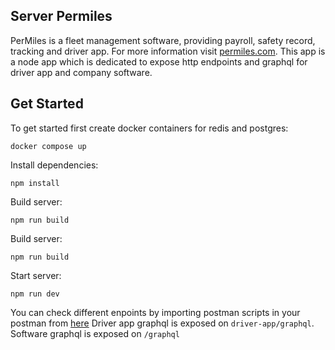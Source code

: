 ## Server Permiles

PerMiles is a fleet management software, providing payroll, safety record, tracking and driver app. For more information visit [permiles.com](https://permiles.com).
This app is a node app which is dedicated to expose http endpoints and graphql for driver app and company software.

## Get Started

To get started first create docker containers for redis and postgres:

```shell
docker compose up
```

Install dependencies:

```shell
npm install
```
Build server: 
```shell
npm run build
```

Build server: 
```shell
npm run build
```

Start server:

```shell
npm run dev
```

You can check different enpoints by importing postman scripts in your postman from [here](https://github.com/GurinderRawala/server-permiles/tree/main/scripts/postman)
Driver app graphql is exposed on `driver-app/graphql`.
Software graphql is exposed on `/graphql`
